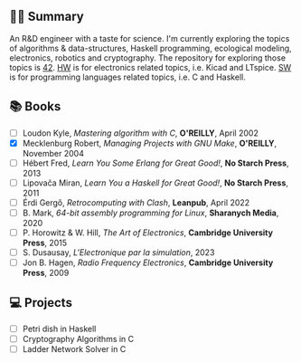 ## :technologist: Summary 

An R&D engineer with a taste for science. I'm currently exploring the topics of algorithms & data-structures, Haskell programming, ecological modeling, electronics, robotics and cryptography. The repository for exploring those topics is [42](https://github.com/nimisbert/42). [HW](https://github.com/nimisbert/42/tree/main/HW) is for electronics related topics, i.e. Kicad and LTspice. [SW](https://github.com/nimisbert/42/tree/main/SW) is for programming languages related topics, i.e. C and Haskell.

## :books: Books

- [ ] Loudon Kyle, _Mastering algorithm with C_, __O'REILLY__, April 2002
- [X] Mecklenburg Robert, _Managing Projects with GNU Make_, __O'REILLY__, November 2004
- [ ] Hébert Fred, _Learn You Some Erlang for Great Good!_, __No Starch Press__, 2013
- [ ] Lipovača Miran, _Learn You a Haskell for Great Good!_, __No Starch Press__, 2011
- [ ] Érdi Gergő, _Retrocomputing with Clash_, __Leanpub__, April 2022
- [ ] B. Mark, _64-bit assembly programming for Linux_, __Sharanych Media__, 2020
- [ ] P. Horowitz & W. Hill, _The Art of Electronics_, __Cambridge University Press__, 2015
- [ ] S. Dusausay, _L'Electronique par la simulation_, 2023
- [ ] Jon B. Hagen, _Radio Frequency Electronics_, __Cambridge University Press__, 2009

## :computer: Projects

- [ ] Petri dish in Haskell
- [ ] Cryptography Algorithms in C
- [ ] Ladder Network Solver in C
